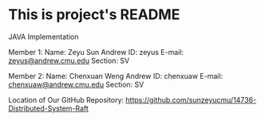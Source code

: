 # This is project's README

JAVA Implementation

Member 1:
    Name: Zeyu Sun
    Andrew ID: zeyus
    E-mail: zeyus@andrew.cmu.edu
    Section: SV

Member 2:
    Name: Chenxuan Weng
    Andrew ID: chenxuaw
    E-mail: chenxuaw@andrew.cmu.edu
    Section: SV


Location of Our GitHub Repository: https://github.com/sunzeyucmu/14736-Distributed-System-Raft
